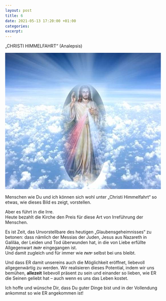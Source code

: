 ```yaml
---
layout: post
title: 6
date: 2021-05-13 17:20:00 +01:00
categories: 
excerpt: 
---
```


„CHRISTI HIMMELFAHRT“
(Analepsis)

![Christi Himmelfahrt](../images/6.jpg "Christi Himmelfahrt")

Menschen wie Du und ich können sich wohl unter „Christi Himmelfahrt“ so etwas, wie dieses Bild es zeigt, vorstellen.

Aber es führt in die Irre.\
Heute bezahlt die Kirche den Preis für diese Art von Irreführung der Menschen.

Es ist Zeit, das Unvorstellbare des heutigen „Glaubensgeheimnisses“ zu betonen: dass nämlich der Messias der Juden, Jesus aus Nazareth in Galiläa, der Leiden und Tod überwunden hat, in die von Liebe erfüllte Allgegenwart  **יהוה** eingegangen ist.\
Und damit zugleich und für immer wie **יהוה** selbst bei uns bleibt.

Und dass ER damit unsereins auch die Möglichkeit eröffnet, liebevoll allgegenwärtig zu werden. Wir realisieren dieses Potential, indem wir uns bemühen, **allezeit** liebevoll präsent zu sein und einander so lieben, wie ER die Seinen geliebt hat – auch wenn es uns das Leben kostet.

Ich hoffe und wünsche Dir, dass Du guter Dinge bist und in der Vollendung ankommst so wie ER angekommen ist!

